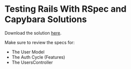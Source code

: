 # Testing Rails With RSpec and Capybara Solutions

Download the solution [here][capybara-specs].

Make sure to review the specs for:

- The User Model
- The Auth Cycle (Features)
- The UsersController

[capybara-specs]: https://assets.aaonline.io/fullstack/rails/homeworks/capybara/capybara_specs.zip
